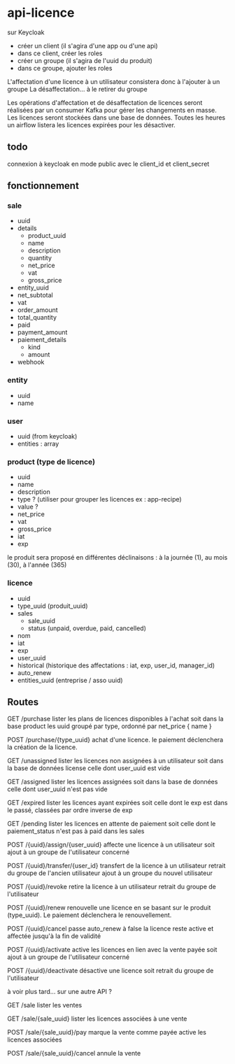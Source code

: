 # api-licence

sur Keycloak
- créer un client (il s'agira d'une app ou d'une api)
- dans ce client, créer les roles
- créer un groupe (il s'agira de l'uuid du produit)
- dans ce groupe, ajouter les roles

L'affectation d'une licence à un utilisateur consistera donc à l'ajouter à un groupe
La désaffectation... à le retirer du groupe

Les opérations d'affectation et de désaffectation de licences seront réalisées par un consumer Kafka pour gérer les changements en masse.
Les licences seront stockées dans une base de données.
Toutes les heures un airflow listera les licences expirées pour les désactiver.

## todo
connexion à keycloak en mode public avec le client_id et client_secret

## fonctionnement
### sale
- uuid
- details
  - product_uuid
  - name
  - description
  - quantity
  - net_price
  - vat
  - gross_price
- entity_uuid
- net_subtotal
- vat
- order_amount
- total_quantity
- paid
- payment_amount
- paiement_details
  - kind
  - amount
- webhook

### entity
- uuid
- name

### user
- uuid (from keycloak)
- entities : array

### product (type de licence)
- uuid 
- name
- description
- type ? (utiliser pour grouper les licences ex : app-recipe)
- value ?
- net_price
- vat
- gross_price
- iat
- exp

le produit sera proposé en différentes déclinaisons : à la journée (1), au mois (30), à l'année (365)

### licence
- uuid
- type_uuid (produit_uuid)
- sales
  - sale_uuid 
  - status (unpaid, overdue, paid, cancelled)
- nom
- iat
- exp
- user_uuid
- historical (historique des affectations : iat, exp, user_id, manager_id)
- auto_renew
- entities_uuid (entreprise / asso  uuid)


## Routes

GET /purchase
lister les plans de licences disponibles à l'achat
soit dans la base product les uuid groupé par type, ordonné par net_price
{
    name
}

POST /purchase/{type_uuid}
achat d'une licence. le paiement déclenchera la création de la licence.

GET /unassigned
lister les licences non assignées à un utilisateur
soit dans la base de données license celle dont user_uuid est vide

GET /assigned
lister les licences assignées
soit dans la base de données celle dont user_uuid n'est pas vide

GET /expired
lister les licences ayant expirées
soit celle dont le exp est dans le passé, classées par ordre inverse de exp

GET /pending
lister les licences en attente de paiement
soit celle dont le paiement_status n'est pas à paid dans les sales

POST /{uuid}/assign/{user_uuid}
affecte une licence à un utilisateur
soit ajout à un groupe de l'utilisateur concerné

POST /{uuid}/transfer/{user_id}
transfert de la licence à un utilisateur
retrait du groupe de l'ancien utilisateur
ajout à un groupe du nouvel utilisateur

POST /{uuid}/revoke
retire la licence à un utilisateur
retrait du groupe de l'utilisateur

POST /{uuid}/renew
renouvelle une licence en se basant sur le produit (type_uuid). Le paiement déclenchera le renouvellement.

POST /{uuid}/cancel
passe auto_renew à false
la licence reste active et affectée jusqu'à la fin de validité

POST /{uuid}/activate
active les licences en lien avec la vente payée
soit ajout à un groupe de l'utilisateur concerné

POST /{uuid}/deactivate
désactive une licence
soit retrait du groupe de l'utilisateur





à voir plus tard... sur une autre API ?

GET /sale
lister les ventes

GET /sale/{sale_uuid}
lister les licences associées à une vente

POST /sale/{sale_uuid}/pay
marque la vente comme payée
active les licences associées

POST /sale/{sale_uuid}/cancel
annule la vente